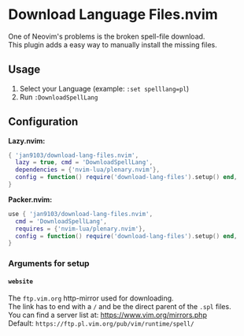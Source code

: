 # Download Language Files.nvim

One of Neovim's problems is the broken spell-file download.  
This plugin adds a easy way to manually install the missing files.

## Usage

1. Select your Language (example: `:set spelllang=pl`)
2. Run `:DownloadSpellLang`

## Configuration


**Lazy.nvim:**
```lua
{ 'jan9103/download-lang-files.nvim',
  lazy = true, cmd = 'DownloadSpellLang',
  dependencies = {'nvim-lua/plenary.nvim'},
  config = function() require('download-lang-files').setup() end,
}
```

**Packer.nvim:**
```lua
use { 'jan9103/download-lang-files.nvim',
  cmd = 'DownloadSpellLang',
  requires = {'nvim-lua/plenary.nvim'},
  config = function() require('download-lang-files').setup() end,
}
```

### Arguments for setup


#### `website`

The `ftp.vim.org` http-mirror used for downloading.  
The link has to end with a `/` and be the direct parent of the `.spl` files.  
You can find a server list at: <https://www.vim.org/mirrors.php>  
Default: `https://ftp.pl.vim.org/pub/vim/runtime/spell/`
